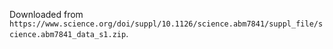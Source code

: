 Downloaded from `https://www.science.org/doi/suppl/10.1126/science.abm7841/suppl_file/science.abm7841_data_s1.zip`.
